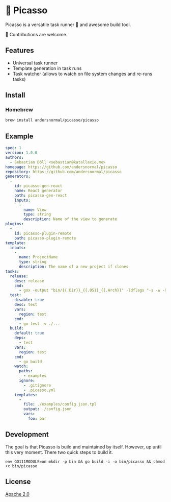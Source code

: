 # :art: Picasso

Picasso is a versatile task runner :running: and awesome build tool.

:see_no_evil: Contributions are welcome. 

## Features

* Universal task runner
* Template generation in task runs
* Task watcher (allows to watch on file system changes and re-runs tasks)

## Install

### Homebrew

```bash
brew install andersnormal/picasso/picasso
```

## Example

```yaml
spec: 1
version: 1.0.0
authors:
  - Sebastian Döll <sebastian@katallaxie.me>
homepage: https://github.com/andersnormal/picasso
repository: https://github.com/andersnormal/picasso
generators:
  - 
    id: picasso-gen-react
    name: React generator
    path: picasso-gen-react
    inputs:
      -
        name: View
        type: string
        description: Name of the view to generate
plugins:
  -
    id: picasso-plugin-remote
    path: picasso-plugin-remote
template:
  inputs:
    -
      name: ProjectName
      type: string
      description: The name of a new project if clones
tasks:
  release:
    desc: release
    cmd:
      - gox -output "bin/{{.Dir}}_{{.OS}}_{{.Arch}}" -ldflags "-s -w -X github.com/andersnormal/picasso/version.Version=${TRAVIS_TAG}" -os="linux" -os="darwin" -arch="386" -arch="amd64" ./
  test:
    disable: true
    desc: test
    vars:
      region: test
    cmd:
      - go test -v ./...
  build:
    default: true
    deps:
      - test
    vars:
      region: test
    cmd:
      - go build
    watch:
      paths:
        - examples
      ignore:
        - .gitignore
        - .picasso.yml
    templates:
      - 
        file: ./examples/config.json.tpl
        output: ./config.json
        vars:
          foo: bar
```

## Development

The goal is that Picasso is build and maintained by itself. However, up until this very moment. There two quick steps to build it.

```
env GO111MODULE=on mkdir -p bin && go build -i -o bin/picasso && chmod +x bin/picasso
```

## License
[Apache 2.0](/LICENSE)

